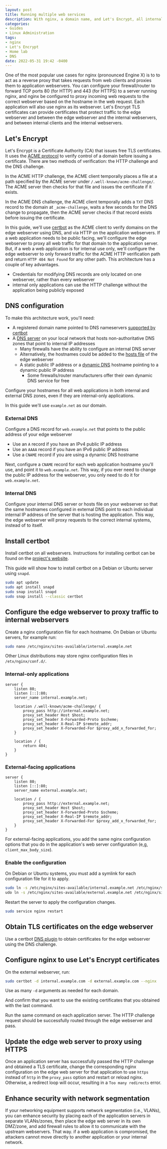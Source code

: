 ```yaml
---
layout: post
title: Running multiple web services 
description: With nginx, a domain name, and Let's Encrypt, all internal and external-facing web applications can use HTTPS — even on a home network
categories:
- Guides
- Linux Administration
tags:
- nginx
- Let's Encrypt
- Home lab
- DNS
date: 2022-05-31 19:42 -0400
---
```

One of the most popular use cases for nginx (pronounced Engine X) is to to act as a reverse proxy that takes requests from web clients and proxies them to application webservers. You can configure your firewall/router to forward TCP ports 80 (for HTTP) and 443 (for HTTPS) to a server running nginx, and nginx be configured to proxy incoming web requests to the correct webserver based on the hostname in the web request. Each application will also use nginx as its webserver. Let's Encrypt TLS certificates can provide certificates that protect traffic to the edge webserver and between the edge webserver and the internal webservers, and between internal clients and the internal webservers.

## Let's Encrypt

Let's Encrypt is a Certificate Authority (CA) that issues free TLS certificates. It uses the [ACME protocol](https://datatracker.ietf.org/doc/html/rfc8555) to verify control of a domain before issuing a certificate. There are two methods of verification: the HTTP challenge and the DNS challenge.

In the ACME HTTP challenge, the ACME client temporally places a file at a path specified by the ACME server under `/.well-known/acme-challenge/`. The ACME server then checks for that file and issues the certificate if it exists.

In the ACME DNS challenge, the ACME client temporally adds a `TXT` DNS record to the domain at `_acme-challenge`, waits a few seconds for the DNS change to propagate, then the ACME server checks if that record exists before issuing the certificate.

In this guide, we'll use [certbot](https://certbot.eff.org/) as the ACME client to verify domains on the edge webserver using DNS, and via HTTP on the application webservers. If a web application needs to be public facing, we'll configure the edge webserver to proxy all web traffic for that domain to the application server. But, if a web a web application is for internal use only, we'll configure the edge webserver to only forward traffic for the ACME HTTP verification path and return `HTTP 404 Not Found` for any other path. This architecture has a couple of key advantages.

- Credentials for modifying DNS records are only located on one webserver, rather than every webserver
- internal only applications can use the HTTP challenge without the application being publicly exposed

## DNS configuration

To make this architecture work, you'll need:

- A registered domain name pointed to DNS nameservers [supported by certbot](https://eff-certbot.readthedocs.io/en/stable/using.html#dns-plugins)
- A [DNS server](https://en.wikipedia.org/wiki/Comparison_of_DNS_server_software) on your local network that hosts non-authoritative DNS zones that point to internal IP addresses
  - Many firewalls have the ability to configure an internal DNS server
  - Alternatively, the hostnames could be added to the [hosts file](https://en.wikipedia.org/wiki/Hosts_(file)) of the edge webserver
  - A static public IP address or a [dynamic DNS](https://www.howtogeek.com/866573/what-is-dynamic-dns-ddns-and-how-do-you-set-it-up/) hostname pointing to a dynamic public IP address
    - Some firewalls/router manufacturers offer their own dynamic DNS service for free

Configure your hostnames for all web applications in both internal and external DNS zones, even if they are internal-only applications.

In this guide we'll use `example.net` as our domain.

### External DNS

Configure a DNS record for `web.example.net` that points to the public address of your edge webserver

- Use an `A` record if you have an IPv4 public IP address
- Use an `AAAA` record if you have an IPv6 public IP address
- Use a `CNAME` record if you are using a dynamic DNS hostname

Next, configure a `CNAME` record for each web application hostname you'll use, and point it to `web.example.net`. This way, if you ever need to change the public IP address for the webserver, you only need to do it for `web.example.net`.

### Internal DNS

Configure your internal DNS server or hosts file on your webserver so that the same hostnames configured in external DNS point to each individual internal IP address of the server that is hosting the application. This way, the edge webserver will proxy requests to the correct internal systems, instead of to itself.

## Install certbot

Install certbot on all webservers. Instructions for installing certbot can be found on the [project's website](https://certbot.eff.org/).

This guide will show how to install certbot on a Debian or Ubuntu server using `snapd`.

```bash
sudo apt update
sudo apt install snapd
sudo snap install snapd
sudo snap install --classic certbot
```

## Configure the edge webserver to proxy traffic to internal webservers

Create a nginx configuration file for each hostname. On Debian or Ubuntu servers, for example run:

```bash
sudo nano /etc/nginx/sites-available/internal.example.net
```

Other Linux distributions may store nginx configuration files in `/etx/nginx/conf.d/`.

### Internal-only applications

```nginx
server {
    listen 80;
    listen [::]:80;
    server_name internal.example.net;

    location /.well-known/acme-challenge/ {
        proxy_pass http://internal.example.net;
        proxy_set_header Host $host;
        proxy_set_header X-Forwarded-Proto $scheme;
        proxy_set_header X-Real-IP $remote_addr;
        proxy_set_header X-Forwarded-For $proxy_add_x_forwarded_for;
    }

    location / {
        return 404;
    }
}
```

### External-facing applications

```nginx
server {
    listen 80;
    listen [::]:80;
    server_name external.example.net;

    location / {
        proxy_pass http://external.example.net;
        proxy_set_header Host $host;
        proxy_set_header X-Forwarded-Proto $scheme;
        proxy_set_header X-Real-IP $remote_addr;
        proxy_set_header X-Forwarded-For $proxy_add_x_forwarded_for;
    }
}
```

For external-facing applications, you add the same nginx configuration options that you do in the application's web server configuration (e,g, `client_max_body_size`).

### Enable the configuration

On Debian or Ubuntu systems, you must add a symlink for each configuration file for it to apply.

```bash
sudo ln -s /etc/nginx/sites-available/internal.example.net /etc/nginx/sites-enabled/internal.example.net
udo ln -s /etc/nginx/sites-available/external.example.net /etc/nginx/sites-enabled/external.example.net
```

Restart the server to apply the configuration changes.

```bash
sudo service nginx restart
```

## Obtain TLS certificates on the edge webserver

Use a certbot [DNS plugin](https://eff-certbot.readthedocs.io/en/stable/using.html#dns-plugins) to obtain certificates for the edge webserver using the DNS challenge.

## Configure nginx to use Let's Encrypt certificates

On the external webserver, run:

```bash
sudo certbot -d internal.example.com -d external.example.com --nginx
```

Use as many `-d` arguments as needed for each domain.

And confirm that you want to use the existing certificates that you obtained with the last command.

Run the same command on each application server. The HTTP challenge request should be successfully routed through the edge webserver and pass.

## Update the edge web server to proxy using HTTPS

Once an application server has successfully passed the HTTP challenge and obtained a TLS certificate, change the corresponding nginx configuration on the edge web server for that application to use `https` instead of `http` in the `proxy_pass` option and restart or reload nginx. Otherwise, a redirect loop will occur, resulting in a `Too many redirects` error.

## Enhance security with network segmentation

If your networking equipment supports network segmentation (i.e., VLANs), you can enhance security by placing each of the application servers in separate VLANs/zones, then place the edge web server in its own DMZ/zone, and add firewall rules to allow it to communicate with the upstream webservers. That way. if a web application is compromised, the attackers cannot move directly to another application or your internal network.

